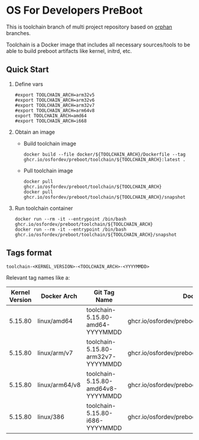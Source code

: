 # OS For Developers PreBoot

This is toolchain branch of multi project repository based on [orphan](https://git-scm.com/docs/git-checkout#Documentation/git-checkout.txt---orphanltnew-branchgt) branches.

Toolchain is a Docker image that includes all necessary sources/tools to be able to build preboot artifacts like kernel, initrd, etc.

## Quick Start

1. Define vars

    ```shell
    #export TOOLCHAIN_ARCH=arm32v5
    #export TOOLCHAIN_ARCH=arm32v6
    #export TOOLCHAIN_ARCH=arm32v7
    #export TOOLCHAIN_ARCH=arm64v8
    export TOOLCHAIN_ARCH=amd64
    #export TOOLCHAIN_ARCH=i668
    ```

1. Obtain an image

    - Build toolchain image
        ```shell
        docker build --file docker/${TOOLCHAIN_ARCH}/Dockerfile --tag ghcr.io/osfordev/preboot/toolchain/${TOOLCHAIN_ARCH}:latest .
        ```

    - Pull toolchain image

        ```shell
        docker pull ghcr.io/osfordev/preboot/toolchain/${TOOLCHAIN_ARCH}
        docker pull ghcr.io/osfordev/preboot/toolchain/${TOOLCHAIN_ARCH}/snapshot
        ```

1. Run toolchain container

    ```shell
    docker run --rm -it --entrypoint /bin/bash ghcr.io/osfordev/preboot/toolchain/${TOOLCHAIN_ARCH}
    docker run --rm -it --entrypoint /bin/bash ghcr.io/osfordev/preboot/toolchain/${TOOLCHAIN_ARCH}/snapshot
    ```

## Tags format

`toolchain-<KERNEL_VERSION>-<TOOLCHAIN_ARCH>-<YYYYMMDD>`

Relevant tag names like a:

| Kernel Version  | Docker Arch     | Git Tag Name                        | Docker Image                                        |
|-----------------|-----------------|-------------------------------------|-----------------------------------------------------|
| 5.15.80         | linux/amd64     | toolchain-5.15.80-amd64-YYYYMMDD    | ghcr.io/osfordev/preboot/toolchain/amd64:5.15.80    |
| 5.15.80         | linux/arm/v7    | toolchain-5.15.80-arm32v7-YYYYMMDD  | ghcr.io/osfordev/preboot/toolchain/arm32v7:5.15.80  |
| 5.15.80         | linux/arm64/v8  | toolchain-5.15.80-amd64v8-YYYYMMDD  | ghcr.io/osfordev/preboot/toolchain/amd64v8:5.15.80  |
| 5.15.80         | linux/386       | toolchain-5.15.80-i686-YYYYMMDD     | ghcr.io/osfordev/preboot/toolchain/i686:5.15.80     |
